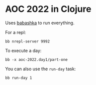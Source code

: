 # AOC 2022 in Clojure

Uses [babashka](https://github.com/babashka/babashka) to run everything.

For a repl:

```
bb nrepl-server 9992
```

To execute a day: 

```
bb -x aoc-2022.day1/part-one
```

You can also use the `run-day` task:

```
bb run-day 1
```
